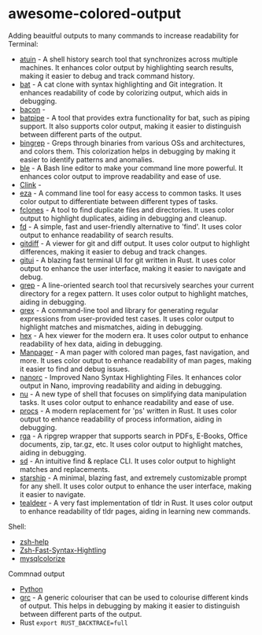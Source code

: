 # awesome-colored-output
Adding beauitful outputs to many commands to increase readability
for Terminal:

* [atuin](https://github.com/atuinsh/atuin) -  A shell history search tool that synchronizes across multiple machines. It enhances color output by highlighting search results, making it easier to debug and track command history.
* [bat](https://github.com/sharkdp/bat/) -  A cat clone with syntax highlighting and Git integration. It enhances readability of code by colorizing output, which aids in debugging.
* [bacon](https://github.com/Canop/bacon) - 
* [batpipe](https://github.com/eth-p/bat-extras/blob/master/doc/batpipe.md) -  A tool that provides extra functionality for bat, such as piping support. It also supports color output, making it easier to distinguish between different parts of the output.
* [bingrep](https://github.com/m4b/bingrep) -  Greps through binaries from various OSs and architectures, and colors them. This colorization helps in debugging by making it easier to identify patterns and anomalies.
* [ble](https://github.com/akinomyoga/ble.sh) -  A Bash line editor to make your command line more powerful. It enhances color output to improve readability and ease of use.
* [Clink](https://github.com/chrisant996/clink) -
* [eza](https://github.com/eza-community/eza) -  A command line tool for easy access to common tasks. It uses color output to differentiate between different types of tasks.
* [fclones](https://github.com/pkolaczk/fclones) -  A tool to find duplicate files and directories. It uses color output to highlight duplicates, aiding in debugging and cleanup.
* [fd](https://github.com/sharkdp/fd) -  A simple, fast and user-friendly alternative to 'find'. It uses color output to enhance readability of search results.
* [gitdiff](https://github.com/dandavison/delta) -  A viewer for git and diff output. It uses color output to highlight differences, making it easier to debug and track changes.
* [gitui](https://github.com/extrawurst/gitui) -  A blazing fast terminal UI for git written in Rust. It uses color output to enhance the user interface, making it easier to navigate and debug.
* [grep](https://github.com/BurntSushi/ripgrep) -  A line-oriented search tool that recursively searches your current directory for a regex pattern. It uses color output to highlight matches, aiding in debugging.
* [grex](https://github.com/pemistahl/grex) -  A command-line tool and library for generating regular expressions from user-provided test cases. It uses color output to highlight matches and mismatches, aiding in debugging.
* [hex](https://github.com/sitkevij/hex) -  A hex viewer for the modern era. It uses color output to enhance readability of hex data, aiding in debugging.
* [Manpager](https://github.com/Freed-Wu/manpager) -  A man pager with colored man pages, fast navigation, and more. It uses color output to enhance readability of man pages, making it easier to find and debug issues.
* [nanorc](https://github.com/scopatz/nanorc) -  Improved Nano Syntax Highlighting Files. It enhances color output in Nano, improving readability and aiding in debugging.
* [nu](https://www.nushell.sh/) -  A new type of shell that focuses on simplifying data manipulation tasks. It uses color output to enhance readability and ease of use.
* [procs](https://github.com/dalance/procs) -  A modern replacement for 'ps' written in Rust. It uses color output to enhance readability of process information, aiding in debugging.
* [rga](https://github.com/phiresky/ripgrep-all) -  A ripgrep wrapper that supports search in PDFs, E-Books, Office documents, zip, tar.gz, etc. It uses color output to highlight matches, aiding in debugging.
* [sd](https://github.com/chmln/sd) -  An intuitive find & replace CLI. It uses color output to highlight matches and replacements.
* [starship](https://starship.rs/) -  A minimal, blazing fast, and extremely customizable prompt for any shell. It uses color output to enhance the user interface, making it easier to navigate.
* [tealdeer](https://github.com/dbrgn/tealdeer) -  A very fast implementation of tldr in Rust. It uses color output to enhance readability of tldr pages, aiding in learning new commands.





Shell: 
* [zsh-help](https://github.com/Freed-Wu/zsh-help)
* [Zsh-Fast-Syntax-Hightling](https://github.com/zdharma/fast-syntax-highlighting)
* [mysqlcolorize](https://github.com/zpm-zsh/mysql-colorize/tree/master)


Commnad output
* [Python](https://github.com/Qix-/better-exceptions)
* [grc](https://github.com/garabik/grc) -  A generic colouriser that can be used to colourise different kinds of output. This helps in debugging by making it easier to distinguish between different parts of the output.
* Rust `export RUST_BACKTRACE=full`
